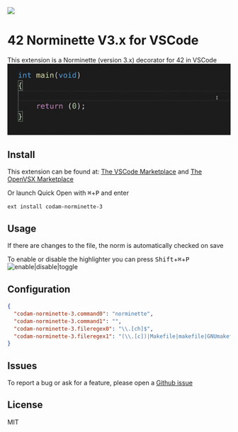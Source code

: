 <img
  src="https://raw.githubusercontent.com/Mariusmivw/vscode-42-norminette-3-highlighter/master/img/42.png"
  width=128>

# 42 Norminette V3.x for VSCode

This extension is a Norminette (version 3.x) decorator for 42 in VSCode
![example](img/example.gif)
## Install

This extension can be found at:
[The VSCode Marketplace](https://marketplace.visualstudio.com/items?itemName=MariusvanWijk-JoppeKoers.codam-norminette-3) and [The OpenVSX Marketplace](https://open-vsx.org/extension/MariusvanWijk-JoppeKoers/codam-norminette-3)

Or launch Quick Open with <kbd>⌘</kbd>+<kbd>P</kbd> and enter
```
ext install codam-norminette-3
```

## Usage

If there are changes to the file, the norm is automatically checked on save

To enable or disable the highlighter you can press <kbd>Shift</kbd>+<kbd>⌘</kbd>+<kbd>P</kbd>
![enable|disable|toggle](img/enable.gif)

## Configuration

```json
{
  "codam-norminette-3.command0": "norminette",
  "codam-norminette-3.command1": "",
  "codam-norminette-3.fileregex0": "\\.[ch]$",
  "codam-norminette-3.fileregex1": "(\\.[c])|Makefile|makefile|GNUmakefile$"
}
```

## Issues

To report a bug or ask for a feature, please open a [Github issue](https://github.com/Mariusmivw/vscode-42-norminette-3-highlighter/issues)


## License

MIT
